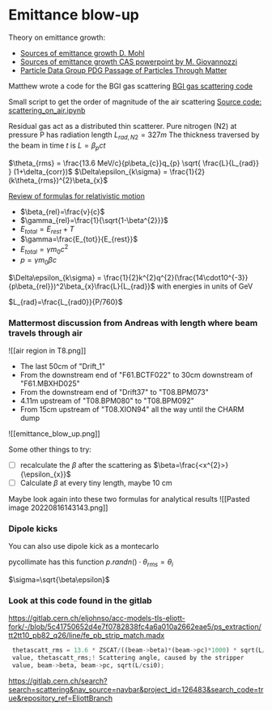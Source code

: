 # Emittance blow-up

Theory on emittance growth:
* [Sources of emittance growth D. Mohl](https://cds.cern.ch/record/941314/files/p245.pdf)
* [Sources of emittance growth CAS powerpoint by M. Giovannozzi](https://cas.web.cern.ch/sites/default/files/lectures/trieste-2005/giovannozzi-final.pdf)
* [Particle Data Group PDG Passage of Particles Through Matter](https://pdg.lbl.gov/2020/reviews/rpp2020-rev-passage-particles-matter.pdf)

Matthew wrote a code for the BGI gas scattering
[BGI gas scattering code](https://gitlab.cern.ch/mfraser/ps-injection-matching-analysis/-/blob/master/BGI_gas_scattering.ipynb)

Small script to get the order of magnitude of the air scattering
[Source code: scattering_on_air.ipynb](https://gitlab.cern.ch/eljohnso/quad-scan-east/-/blob/master/scattering_on_air.ipynb)

Residual gas act as a distributed thin scatterer. Pure nitrogen (N2) at pressure P has radiation length $L_{rad,N2}=327m$ The thickness traversed by the beam in time $t$ is $L=β_{p}ct$

$\theta_{rms} = \frac{13.6 MeV/c}{p\beta_{c}}q_{p} \sqrt{ \frac{L}{L_{rad}} } (1+\delta_{corr})$
$\Delta\epsilon_{k\sigma} = \frac{1}{2}(k\theta_{rms})^{2}\beta_{x}$

[Review of formulas for relativistic motion](https://uspas.fnal.gov/materials/12MSU/rellect.pdf)
-   $\beta_{rel}=\frac{v}{c}$
-   $\gamma_{rel}=\frac{1}{\sqrt{1-\beta^{2}}}$
-   $E_{total}=E_{rest}+T$
-   $\gamma=\frac{E_{tot}}{E_{rest}}$
-   $E_{total}=\gamma m_{0}c^{2}$
-   $p=\gamma m_{0} \beta c$

$\Delta\epsilon_{k\sigma} = \frac{1}{2}k^{2}q^{2}(\frac{14\cdot10^{-3}}{p\beta_{rel}})^2\beta_{x}\frac{L}{L_{rad}}$ with energies in units of GeV

$L_{rad}=\frac{L_{rad0}}{P/760}$

### Mattermost discussion from Andreas with length where beam travels through air
![[air region in T8.png]]
-   The last 50cm of "Drift_1"
-   From the downstream end of "F61.BCTF022" to 30cm downstream of "F61.MBXHD025"
-   From the downstream end of "Drift37" to "T08.BPM073"
-   4.11m upstream of "T08.BPM080" to "T08.BPM092"
-   From 15cm upstream of "T08.XION94" all the way until the CHARM dump

![[emittance_blow_up.png]]

Some other things to try:
* [ ] recalculate the $\beta$ after the scattering as $\beta=\frac{<x^{2}>}{\epsilon_{x}}$ 
* [ ] Calculate $\beta$ at every tiny length, maybe 10 cm

Maybe look again into these two formulas for analytical results
![[Pasted image 20220816143143.png]]


### Dipole kicks
You can also use dipole kick as a montecarlo

pycollimate has this function
$p.randn()\cdot\theta_{rms} = \theta_{i}$

$\sigma=\sqrt{\beta\epsilon}$


### Look at this code found in the gitlab
https://gitlab.cern.ch/eljohnso/acc-models-tls-eliott-fork/-/blob/5c41750652d4e7f0782838fc4a6a010a2662eae5/ps_extraction/tt2tt10_pb82_q26/line/fe_pb_strip_match.madx
```python
 thetascatt_rms = 13.6 * ZSCAT/((beam->beta)*(beam->pc)*1000) * sqrt(L/csi0) * (1+0.038*log(L/csi0));
 value, thetascatt_rms;! Scattering angle, caused by the stripper
 value, beam->beta, beam->pc, sqrt(L/csi0);
```
https://gitlab.cern.ch/search?search=scattering&nav_source=navbar&project_id=126483&search_code=true&repository_ref=EliottBranch